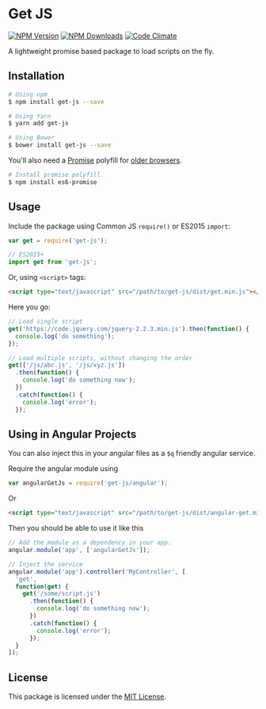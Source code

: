 # Get JS

[![NPM Version](https://img.shields.io/npm/v/get-js.svg?style=flat-square)](https://www.npmjs.com/package/get-js)
[![NPM Downloads](https://img.shields.io/npm/dt/get-js.svg?style=flat-square)](https://www.npmjs.com/package/get-js)
[![Code Climate](https://img.shields.io/codeclimate/github/kabirbaidhya/get-js.svg?style=flat-square)](https://codeclimate.com/github/kabirbaidhya/get-js)

A lightweight promise based package to load scripts on the fly.

## Installation

```bash
# Using npm
$ npm install get-js --save

# Using Yarn
$ yarn add get-js

# Using Bower
$ bower install get-js --save
```

You'll also need a [Promise](https://developer.mozilla.org/en/docs/Web/JavaScript/Reference/Global_Objects/Promise) polyfill for [older browsers](http://caniuse.com/#feat=promises).

```bash
# Install promise polyfill.
$ npm install es6-promise
```

## Usage

Include the package using Common JS `require()` or ES2015 `import`:

```javascript
var get = require('get-js');

// ES2015+
import get from 'get-js';
```

Or, using `<script>` tags:

```html
<script type="text/javascript" src="/path/to/get-js/dist/get.min.js"></script>
```

Here you go:

```javascript
// Load single script
get('https://code.jquery.com/jquery-2.2.3.min.js').then(function() {
  console.log('do something');
});

// Load multiple scripts, without changing the order
get(['/js/abc.js', '/js/xyz.js'])
  .then(function() {
    console.log('do something now');
  })
  .catch(function() {
    console.log('error');
  });
```

## Using in Angular Projects

You can also inject this in your angular files as a `$q` friendly angular service.

Require the angular module using

```javascript
var angularGetJs = require('get-js/angular');
```

Or

```html
<script type="text/javascript" src="/path/to/get-js/dist/angular-get.min.js"></script>
```

Then you should be able to use it like this

```javascript
// Add the module as a dependency in your app.
angular.module('app', ['angularGetJs']);

// Inject the service
angular.module('app').controller('MyController', [
  'get',
  function(get) {
    get('/some/script.js')
      .then(function() {
        console.log('do something now');
      })
      .catch(function() {
        console.log('error');
      });
  }
]);
```

## License

This package is licensed under the [MIT License](LICENSE).
